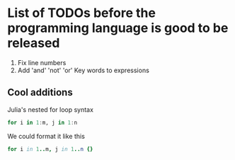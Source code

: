 # List of TODOs before the programming language is good to be released

1. Fix line numbers
2. Add 'and' 'not' 'or' Key words to expressions

## Cool additions
Julia's nested for loop syntax
```julia
for i in 1:m, j in 1:n
```
We could format it like this
```nim
for i in 1..m, j in 1..n {}
```

